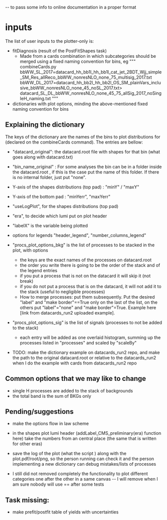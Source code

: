 -- to pass some info to online documentation in a proper format

# inputs

The list of user inputs to the plotter-only is:
- fitDiagnosis (result of the PostFitShapes task)
  - Made from a cards combination in which subcategories should be merged using a fixed naming convention for bins, eg
  """
  combineCards.py \
  bbWW_SL_2017=datacard_hh_bb1l_hh_bb1l_cat_jet_2BDT_Wjj_simple_SM_Res_allReco_bbWW_nonresNLO_none_75_multisig_2017.txt \
  bbWW_DL_2017=datacard_hh_bb2l_hh_bb2l_OS_SM_plainVars_inclusive_bbWW_nonresNLO_none_45_noSL_2017.txt>\
  datacard_SL_DL_bbWW_nonresNLO_none_45_75_allSig_2017_noSingleH_naming.txt
  """
- dictionaries with plot options, minding the above-mentioned fixed naming convention for bins

## Explaining the dictionary

The keys of the dictionary are the names of the bins to plot distributions for (declared on the combineCards command). The entries are bellow:

- "datacard_original": the datacard.root file with shapes for that bin (what goes along with datacard.txt)
- "bin_name_original" : For some analyses the bin can be in a folder inside the datacard.root , if this is the case put the name of this folder. If there is no internal folder, just put "none".
- Y-axis of the shapes distributions (top pad) : "minY" / "maxY"
- Y-axis of the bottom pad : "minYerr", "maxYerr"
- "useLogPlot", for the shapes distributions (top pad)
- "era", to decide which lumi put on plot header
- "labelX" is the variable being plotted
- options for legends "header_legend", "number_columns_legend"
- "procs_plot_options_bkg" is the list of processes to be stacked in the plot, with options
  - the keys are the exact names of the processes on datacard.root
  - the order you write there is going to be the order of the stack and of the legend entries
  - if you put a process that is not on the datacard it will skip it (not break)
  - if you do not put a process that is on the datacard, it will not add it to the stack (useful to negligible processes)
  - How to merge processes: put them subsequently. Put the desired  "label" and "make border"==True only on the last of the list, on the others put "label"="none" and "make border"=True. Example here [link from datacards_run2 uploaded example].
- "procs_plot_options_sig" is the list of signals (processes to not be added to the stack)
  - each entry will be added as one overlaid histogram, summing up the processes listed in "processes" and scaled by "scaleBy"

- TODO: make the dictionary example on datacards_run2 repo, and make the path to the original datacard.root or relative to the datacards_run2 when I do the example with cards from datacards_run2 repo

## Common options that we may like to change

- single H processes are added to the stack of backgrounds
- the total band is the sum of BKGs only

## Pending/suggestions

- make the options flow in law scheme

- in the shapes plot lumi header (addLabel_CMS_preliminary(era) function here) take the numbers from an central place (the same that is written for other eras)

- save the log of the plot (what the script ) along with the plot.pdf/root/png, so the person running can check it and the person implementing a new dictionary can debug mistakes/lists of processes

- I still did not removed completely the functionality to plot different categories one after the other in a same canvas -- I will remove when I am sure nobody will use == after some tests

## Task missing:
- make prefit/postfit table of yields with uncertainties
